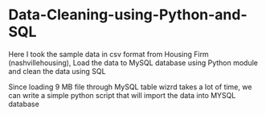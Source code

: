 # Data-Cleaning-using-Python-and-SQL
Here I took the sample data in csv format from Housing Firm (nashvillehousing), Load the data to MySQL database using Python module and clean the data using SQL

Since loading 9 MB file through MySQL table wizrd takes a lot of time, we can write a simple python script that will import the data into MYSQL database

